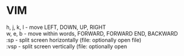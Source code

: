 # VIM

h, j, k, l - move LEFT, DOWN, UP, RIGHT  
w, e, b - move within words, FORWARD, FORWARD END, BACKWARD  
:sp <file> - split screen horizontally (file: optionally open file)  
:vsp <file> - split screen vertically (file: optionally open
